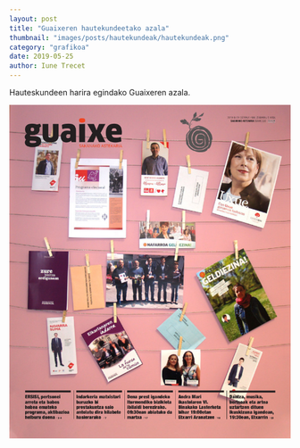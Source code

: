 ```yaml
---
layout: post
title: "Guaixeren hautekundeetako azala"
thumbnail: "images/posts/hautekundeak/hautekundeak.png"
category: "grafikoa"
date: 2019-05-25
author: Iune Trecet
---
```


Hauteskundeen harira egindako Guaixeren azala.

<img src="/images/posts/hautekundeak/hauteskundeak.jpg" alt="Hauteskundeak">
